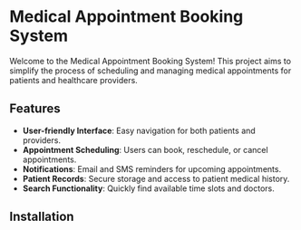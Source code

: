 # Medical Appointment Booking System

Welcome to the Medical Appointment Booking System! This project aims to simplify the process of scheduling and managing medical appointments for patients and healthcare providers.

## Features

- **User-friendly Interface**: Easy navigation for both patients and providers.
- **Appointment Scheduling**: Users can book, reschedule, or cancel appointments.
- **Notifications**: Email and SMS reminders for upcoming appointments.
- **Patient Records**: Secure storage and access to patient medical history.
- **Search Functionality**: Quickly find available time slots and doctors.

## Installation
